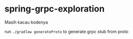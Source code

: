 # spring-grpc-exploration

Masih kacau kodenya

run `./gradlew generateProto` to generate grpc stub from proto
